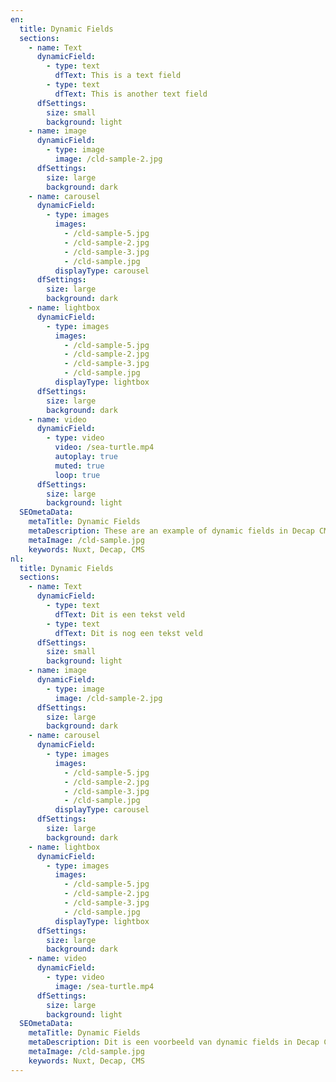 ```yaml
---
en:
  title: Dynamic Fields
  sections:
    - name: Text
      dynamicField:
        - type: text
          dfText: This is a text field
        - type: text
          dfText: This is another text field
      dfSettings:
        size: small
        background: light
    - name: image
      dynamicField:
        - type: image
          image: /cld-sample-2.jpg
      dfSettings:
        size: large
        background: dark
    - name: carousel
      dynamicField:
        - type: images
          images:
            - /cld-sample-5.jpg
            - /cld-sample-2.jpg
            - /cld-sample-3.jpg
            - /cld-sample.jpg
          displayType: carousel
      dfSettings:
        size: large
        background: dark
    - name: lightbox
      dynamicField:
        - type: images
          images:
            - /cld-sample-5.jpg
            - /cld-sample-2.jpg
            - /cld-sample-3.jpg
            - /cld-sample.jpg
          displayType: lightbox
      dfSettings:
        size: large
        background: dark
    - name: video
      dynamicField:
        - type: video
          video: /sea-turtle.mp4
          autoplay: true
          muted: true
          loop: true
      dfSettings:
        size: large
        background: light
  SEOmetaData:
    metaTitle: Dynamic Fields
    metaDescription: These are an example of dynamic fields in Decap CMS
    metaImage: /cld-sample.jpg
    keywords: Nuxt, Decap, CMS
nl:
  title: Dynamic Fields
  sections:
    - name: Text
      dynamicField:
        - type: text
          dfText: Dit is een tekst veld
        - type: text
          dfText: Dit is nog een tekst veld
      dfSettings:
        size: small
        background: light
    - name: image
      dynamicField:
        - type: image
          image: /cld-sample-2.jpg
      dfSettings:
        size: large
        background: dark
    - name: carousel
      dynamicField:
        - type: images
          images:
            - /cld-sample-5.jpg
            - /cld-sample-2.jpg
            - /cld-sample-3.jpg
            - /cld-sample.jpg
          displayType: carousel
      dfSettings:
        size: large
        background: dark
    - name: lightbox
      dynamicField:
        - type: images
          images:
            - /cld-sample-5.jpg
            - /cld-sample-2.jpg
            - /cld-sample-3.jpg
            - /cld-sample.jpg
          displayType: lightbox
      dfSettings:
        size: large
        background: dark
    - name: video
      dynamicField:
        - type: video
          image: /sea-turtle.mp4
      dfSettings:
        size: large
        background: light
  SEOmetaData:
    metaTitle: Dynamic Fields
    metaDescription: Dit is een voorbeeld van dynamic fields in Decap CMS
    metaImage: /cld-sample.jpg
    keywords: Nuxt, Decap, CMS
---
```

